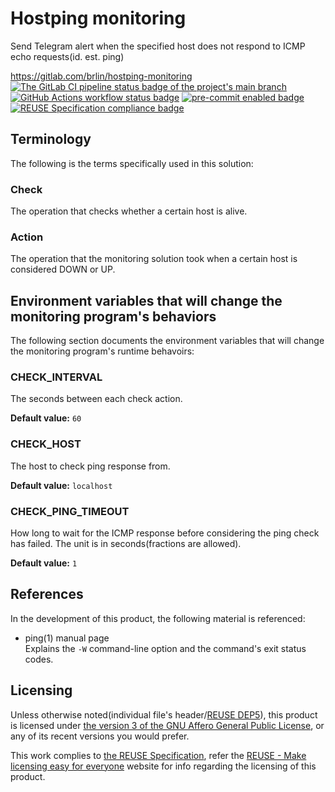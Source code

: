 # Hostping monitoring

Send Telegram alert when the specified host does not respond to ICMP echo requests(id. est. ping)

<https://gitlab.com/brlin/hostping-monitoring>  
[![The GitLab CI pipeline status badge of the project's `main` branch](https://gitlab.com/brlin/hostping-monitoring/badges/main/pipeline.svg?ignore_skipped=true "Click here to check out the comprehensive status of the GitLab CI pipelines")](https://gitlab.com/brlin/hostping-monitoring/-/pipelines) [![GitHub Actions workflow status badge](https://github.com/brlin-tw/hostping-monitoring/actions/workflows/check-potential-problems.yml/badge.svg "GitHub Actions workflow status")](https://github.com/brlin-tw/hostping-monitoring/actions/workflows/check-potential-problems.yml) [![pre-commit enabled badge](https://img.shields.io/badge/pre--commit-enabled-brightgreen?logo=pre-commit&logoColor=white "This project uses pre-commit to check potential problems")](https://pre-commit.com/) [![REUSE Specification compliance badge](https://api.reuse.software/badge/gitlab.com/brlin/hostping-monitoring "This project complies to the REUSE specification to decrease software licensing costs")](https://api.reuse.software/info/gitlab.com/brlin/hostping-monitoring)

## Terminology

The following is the terms specifically used in this solution:

### Check

The operation that checks whether a certain host is alive.

### Action

The operation that the monitoring solution took when a certain host is considered DOWN or UP.

## Environment variables that will change the monitoring program's behaviors

The following section documents the environment variables that will change the monitoring program's runtime behavoirs:

### CHECK_INTERVAL

The seconds between each check action.

**Default value:** `60`

### CHECK_HOST

The host to check ping response from.

**Default value:** `localhost`

### CHECK_PING_TIMEOUT

How long to wait for the ICMP response before considering the ping check has failed.  The unit is in seconds(fractions are allowed).

**Default value:** `1`

## References

In the development of this product, the following material is referenced:

* ping(1) manual page  
  Explains the `-W` command-line option and the command's exit status codes.

## Licensing

Unless otherwise noted(individual file's header/[REUSE DEP5](.reuse/dep5)), this product is licensed under [the version 3 of the GNU Affero General Public License](https://www.gnu.org/licenses/agpl-3.0.html), or any of its recent versions you would prefer.

This work complies to [the REUSE Specification](https://reuse.software/spec/), refer the [REUSE - Make licensing easy for everyone](https://reuse.software/) website for info regarding the licensing of this product.
